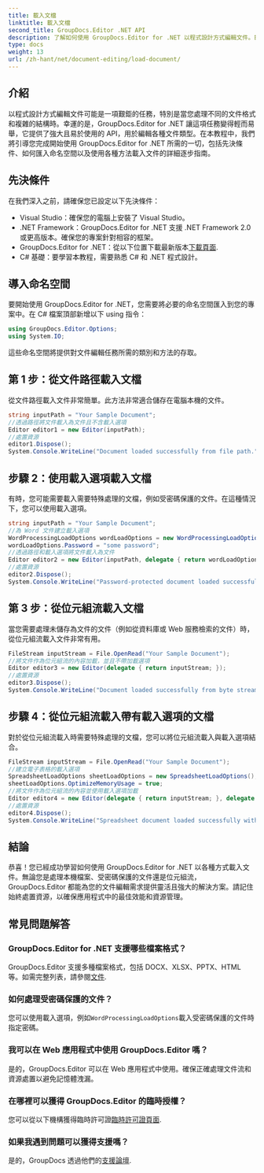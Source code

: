 ```yaml
---
title: 載入文檔
linktitle: 載入文檔
second_title: GroupDocs.Editor .NET API
description: 了解如何使用 GroupDocs.Editor for .NET 以程式設計方式編輯文件。載入文件、處理受密碼保護的文件等的逐步指南。
type: docs
weight: 13
url: /zh-hant/net/document-editing/load-document/
---
```

## 介紹
以程式設計方式編輯文件可能是一項艱鉅的任務，特別是當您處理不同的文件格式和複雜的結構時。幸運的是，GroupDocs.Editor for .NET 讓這項任務變得輕而易舉，它提供了強大且易於使用的 API，用於編輯各種文件類型。在本教程中，我們將引導您完成開始使用 GroupDocs.Editor for .NET 所需的一切，包括先決條件、如何匯入命名空間以及使用各種方法載入文件的詳細逐步指南。
## 先決條件
在我們深入之前，請確保您已設定以下先決條件：
- Visual Studio：確保您的電腦上安裝了 Visual Studio。
- .NET Framework：GroupDocs.Editor for .NET 支援 .NET Framework 2.0 或更高版本。確保您的專案針對相容的框架。
-  GroupDocs.Editor for .NET：從以下位置下載最新版本[下載頁面](https://releases.groupdocs.com/editor/net/).
- C# 基礎：要學習本教程，需要熟悉 C# 和 .NET 程式設計。
## 導入命名空間
要開始使用 GroupDocs.Editor for .NET，您需要將必要的命名空間匯入到您的專案中。在 C# 檔案頂部新增以下 using 指令：
```csharp
using GroupDocs.Editor.Options;
using System.IO;
```
這些命名空間將提供對文件編輯任務所需的類別和方法的存取。
## 第 1 步：從文件路徑載入文檔
從文件路徑載入文件非常簡單。此方法非常適合儲存在電腦本機的文件。

```csharp
string inputPath = "Your Sample Document";
//透過路徑將文件載入為文件且不含載入選項
Editor editor1 = new Editor(inputPath);
//處置資源
editor1.Dispose();
System.Console.WriteLine("Document loaded successfully from file path.");
```
## 步驟 2：使用載入選項載入文檔
有時，您可能需要載入需要特殊處理的文檔，例如受密碼保護的文件。在這種情況下，您可以使用載入選項。

```csharp
string inputPath = "Your Sample Document";
//為 Word 文件建立載入選項
WordProcessingLoadOptions wordLoadOptions = new WordProcessingLoadOptions();
wordLoadOptions.Password = "some password";
//透過路徑和載入選項將文件載入為文件
Editor editor2 = new Editor(inputPath, delegate { return wordLoadOptions; });
//處置資源
editor2.Dispose();
System.Console.WriteLine("Password-protected document loaded successfully.");
```
## 第 3 步：從位元組流載入文檔
當您需要處理未儲存為文件的文件（例如從資料庫或 Web 服務檢索的文件）時，從位元組流載入文件非常有用。

```csharp
FileStream inputStream = File.OpenRead("Your Sample Document");
//將文件作為位元組流的內容加載，並且不帶加載選項
Editor editor3 = new Editor(delegate { return inputStream; });
//處置資源
editor3.Dispose();
System.Console.WriteLine("Document loaded successfully from byte stream.");
```
## 步驟 4：從位元組流載入帶有載入選項的文檔
對於從位元組流載入時需要特殊處理的文檔，您可以將位元組流載入與載入選項結合。

```csharp
FileStream inputStream = File.OpenRead("Your Sample Document");
//建立電子表格的載入選項
SpreadsheetLoadOptions sheetLoadOptions = new SpreadsheetLoadOptions();
sheetLoadOptions.OptimizeMemoryUsage = true;
//將文件作為位元組流的內容並使用載入選項加載
Editor editor4 = new Editor(delegate { return inputStream; }, delegate { return sheetLoadOptions; });
//處置資源
editor4.Dispose();
System.Console.WriteLine("Spreadsheet document loaded successfully with load options.");
```
## 結論
恭喜！您已經成功學習如何使用 GroupDocs.Editor for .NET 以各種方式載入文件。無論您是處理本機檔案、受密碼保護的文件還是位元組流，GroupDocs.Editor 都能為您的文件編輯需求提供靈活且強大的解決方案。請記住始終處置資源，以確保應用程式中的最佳效能和資源管理。
## 常見問題解答
### GroupDocs.Editor for .NET 支援哪些檔案格式？
 GroupDocs.Editor 支援多種檔案格式，包括 DOCX、XLSX、PPTX、HTML 等。如需完整列表，請參閱[文件](https://reference.groupdocs.com/editor/net/).
### 如何處理受密碼保護的文件？
您可以使用載入選項，例如`WordProcessingLoadOptions`載入受密碼保護的文件時指定密碼。
### 我可以在 Web 應用程式中使用 GroupDocs.Editor 嗎？
是的，GroupDocs.Editor 可以在 Web 應用程式中使用。確保正確處理文件流和資源處置以避免記憶體洩漏。
### 在哪裡可以獲得 GroupDocs.Editor 的臨時授權？
您可以從以下機構獲得臨時許可證[臨時許可證頁面](https://purchase.groupdocs.com/temporary-license/).
### 如果我遇到問題可以獲得支援嗎？
是的，GroupDocs 透過他們的[支援論壇](https://forum.groupdocs.com/c/editor/20).